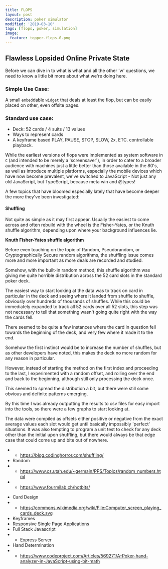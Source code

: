 ```yaml
---
title: FLOPS
layout: post
description: poker simulator
modified: '2019-03-10'
tags: [flops, poker, simulation]
image:
  feature: topper-flops-0.png
---
```


## Flawless Lopsided Online Private State

Before we can dive in to what is what and all the other 'w' questions, we need to know a little bit more about what we're doing here.

### Simple Use Case:

A small `embed`dable `widget` that deals at least the flop, but can be easily placed on other, even offsite pages.


### Standard use case:
* Deck: 52 cards / 4 suits / 13 values
* Ways to represent cards
* A keyframe based PLAY, PAUSE, STOP, SLOW, 2x, ETC. controllable playback.

While the earliest versions of flops were implemented as system software in `C` (and intended to be merely a 'screensaver'), in order to cater to a broader audience with machines just a little better than those available in the 80's, as well as introduce multiple platforms, especially the mobile devices which have now become prevalent, we've switched to JavaScript - Not just any old JavaScript, but TypeScript, because meta win and @types!


A few topics that have bloomed especially lately that have become deeper the more they've been investigated:

#### Shuffling

Not quite as simple as it may first appear. Usually the easiest to come across and often rebuild with the wheel is the Fisher-Yates, or the Knuth shuffle algorithm, depending upon where your background influences lie.

**Knuth Fisher-Yates shuffle algorithm**

Before even touching on the topic of Random, Pseudorandom, or Cryptographically Secure random algorithms, the shuffling issue comes more and more important as more deals are recorded and studied.

Somehow, with the built-in random method, this shuffle algorithm was giving me quite horrible distribution across the 52 card slots in the standard poker deck.

The easiest way to start looking at the data was to track on card in particular in the deck and seeing where it landed from shuffle to shuffle, obviously over hundreds of thousands of shuffles. While this could be immediately expanded to track all 52 cards over all 52 slots, this step was not necessary to tell that something wasn't going quite right with the way the cards fell.

There seemed to be quite a few instances where the card in question fell towards the beginning of the deck, and very few where it made it to the end.

Somehow the first instinct would be to increase the number of shuffles, but as other developers have noted, this makes the deck no more random for any reason in particular.

However, instead of starting the method on the first index and proceeding to the last, I experimented with a random offset, and rolling over the end and back to the beginning, although still only processing the deck once.

This seemed to spread the distribution a bit, but there were still some obvious and definite patterns emerging.

By this time I was already outputting the results to csv files for easy import into the tools, so there were a few graphs to start looking at.

The data were compiled as offsets either positive or negative from the exact average values each slot would get until basically impossibly 'perfect' situations. It was also tempting to program a unit test to check for any deck other than the initial upon shuffling, but there would always be that edge case that could come up and bite out of nowhere.

* * https://blog.codinghorror.com/shuffling/
* Random
* * https://www.cs.utah.edu/~germain/PPS/Topics/random_numbers.html
* * https://www.fourmilab.ch/hotbits/

<!-- <iframe src="https://www.random.org/widgets/integers/iframe.php?title=RNG&amp;buttontxt=G&amp;width=200&amp;height=200&amp;border=off&amp;bgcolor=%23FFFFFF&amp;txtcolor=%23777777&amp;altbgcolor=%23CCCCFF&amp;alttxtcolor=%23000000&amp;defaultmin=0&amp;defaultmax=51&amp;fixed=on" frameborder="0" width="200" height="200" scrolling="no" longdesc="https://www.random.org/integers/">
The numbers generated by this widget come from RANDOM.ORG's true random number generator.
</iframe>
-->
  </div>
</div>
<script async src="https://cdn.gigacalculator.com/embed.min.js"></script>

* Card Design
* * https://commons.wikimedia.org/wiki/File:Computer_screen_playing_cards_deck.svg
* Keyframes
* Responsive Single Page Applications
* Full Stack Javascript
* * Express Server
* Hand Determination
* * https://www.codeproject.com/Articles/569271/A-Poker-hand-analyzer-in-JavaScript-using-bit-math